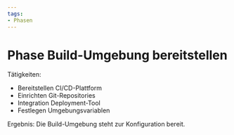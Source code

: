 ```yaml
---
tags:
- Phasen
---
```

# Phase Build-Umgebung bereitstellen

Tätigkeiten:

* Bereitstellen CI/CD-Plattform
* Einrichten Git-Repositories
* Integration Deployment-Tool
* Festlegen Umgebungsvariablen

Ergebnis: Die Build-Umgebung steht zur Konfiguration bereit.
